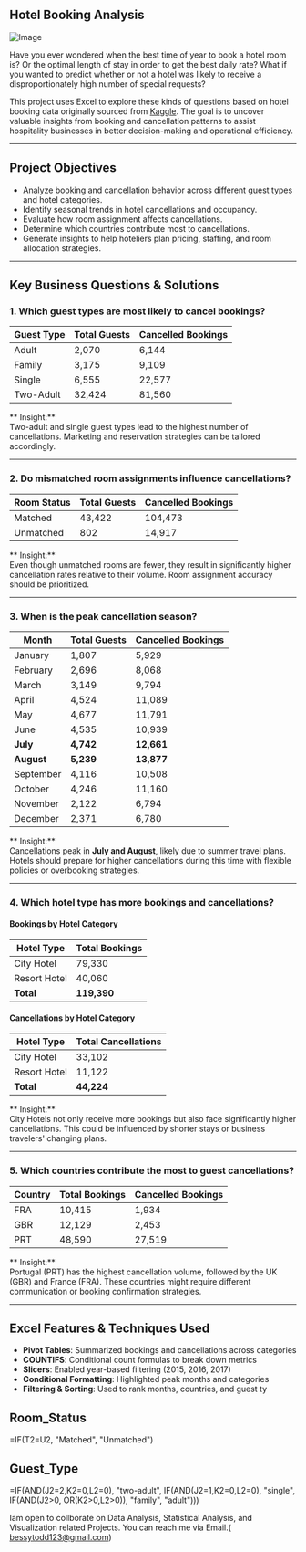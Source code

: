 ##  Hotel Booking Analysis

![Image](https://github.com/user-attachments/assets/f6c52c4d-06ec-4e93-8400-2711aa27c7ff)

Have you ever wondered when the best time of year to book a hotel room is? Or the optimal length of stay in order to get the best daily rate? What if you wanted to predict whether or not a hotel was likely to receive a disproportionately high number of special requests?

This project uses Excel to explore these kinds of questions based on hotel booking data originally sourced from [Kaggle](https://www.kaggle.com/jessemostipak/hotel-booking-demand). The goal is to uncover valuable insights from booking and cancellation patterns to assist hospitality businesses in better decision-making and operational efficiency.

---

##  Project Objectives

- Analyze booking and cancellation behavior across different guest types and hotel categories.
- Identify seasonal trends in hotel cancellations and occupancy.
- Evaluate how room assignment affects cancellations.
- Determine which countries contribute most to cancellations.
- Generate insights to help hoteliers plan pricing, staffing, and room allocation strategies.

---

##  Key Business Questions & Solutions

### 1. **Which guest types are most likely to cancel bookings?**

| Guest Type  | Total Guests | Cancelled Bookings |
|-------------|--------------|---------------------|
| Adult       | 2,070        | 6,144               |
| Family      | 3,175        | 9,109               |
| Single      | 6,555        | 22,577              |
| Two-Adult   | 32,424       | 81,560              |

** Insight:**  
Two-adult and single guest types lead to the highest number of cancellations. Marketing and reservation strategies can be tailored accordingly.

---

### 2. **Do mismatched room assignments influence cancellations?**

| Room Status | Total Guests | Cancelled Bookings |
|-------------|--------------|---------------------|
| Matched     | 43,422       | 104,473             |
| Unmatched   | 802          | 14,917              |

** Insight:**  
Even though unmatched rooms are fewer, they result in significantly higher cancellation rates relative to their volume. Room assignment accuracy should be prioritized.

---

### 3. **When is the peak cancellation season?**

| Month      | Total Guests | Cancelled Bookings |
|------------|--------------|---------------------|
| January    | 1,807        | 5,929               |
| February   | 2,696        | 8,068               |
| March      | 3,149        | 9,794               |
| April      | 4,524        | 11,089              |
| May        | 4,677        | 11,791              |
| June       | 4,535        | 10,939              |
| **July**       | **4,742**        | **12,661**              |
| **August**     | **5,239**        | **13,877**              |
| September  | 4,116        | 10,508              |
| October    | 4,246        | 11,160              |
| November   | 2,122        | 6,794               |
| December   | 2,371        | 6,780               |

** Insight:**  
Cancellations peak in **July and August**, likely due to summer travel plans. Hotels should prepare for higher cancellations during this time with flexible policies or overbooking strategies.

---

### 4. **Which hotel type has more bookings and cancellations?**

#### Bookings by Hotel Category

| Hotel Type   | Total Bookings |
|--------------|----------------|
| City Hotel   | 79,330         |
| Resort Hotel | 40,060         |
| **Total**    | **119,390**    |

#### Cancellations by Hotel Category

| Hotel Type   | Total Cancellations |
|--------------|----------------------|
| City Hotel   | 33,102               |
| Resort Hotel | 11,122               |
| **Total**    | **44,224**           |

** Insight:**  
City Hotels not only receive more bookings but also face significantly higher cancellations. This could be influenced by shorter stays or business travelers' changing plans.

---

### 5. **Which countries contribute the most to guest cancellations?**

| Country | Total Bookings | Cancelled Bookings |
|---------|----------------|---------------------|
| FRA     | 10,415         | 1,934               |
| GBR     | 12,129         | 2,453               |
| PRT     | 48,590         | 27,519              |

** Insight:**  
Portugal (PRT) has the highest cancellation volume, followed by the UK (GBR) and France (FRA). These countries might require different communication or booking confirmation strategies.

---

##  Excel Features & Techniques Used

- **Pivot Tables**: Summarized bookings and cancellations across categories
- **COUNTIFS**: Conditional count formulas to break down metrics
- **Slicers**: Enabled year-based filtering (2015, 2016, 2017)
- **Conditional Formatting**: Highlighted peak months and categories
- **Filtering & Sorting**: Used to rank months, countries, and guest ty
## Room_Status 
=IF(T2=U2, "Matched", "Unmatched")
## Guest_Type
=IF(AND(J2=2,K2=0,L2=0), "two-adult", IF(AND(J2=1,K2=0,L2=0), "single", IF(AND(J2>0, OR(K2>0,L2>0)), "family", "adult")))

Iam open to collborate on Data Analysis, Statistical Analysis, and Visualization related Projects. You can reach me via Email.( bessytodd123@gmail.com)
